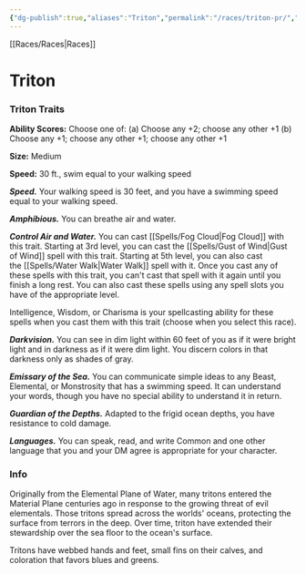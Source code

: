 ```yaml
---
{"dg-publish":true,"aliases":"Triton","permalink":"/races/triton-pr/","dgHomeLink":false,"dgPassFrontmatter":true}
---
```


[[Races/Races|Races]]
# Triton

### Triton Traits
**Ability Scores:** Choose one of: (a) Choose any +2; choose any other +1 (b) Choose any +1; choose any other +1; choose any other +1

**Size:** Medium

**Speed:** 30 ft., swim equal to your walking speed

***Speed.*** Your walking speed is 30 feet, and you have a swimming speed equal to your walking speed.

***Amphibious.*** You can breathe air and water.

***Control Air and Water.*** You can cast [[Spells/Fog Cloud|Fog Cloud]] with this trait. Starting at 3rd level, you can cast the [[Spells/Gust of Wind|Gust of Wind]] spell with this trait. Starting at 5th level, you can also cast the [[Spells/Water Walk|Water Walk]] spell with it. Once you cast any of these spells with this trait, you can't cast that spell with it again until you finish a long rest. You can also cast these spells using any spell slots you have of the appropriate level.

Intelligence, Wisdom, or Charisma is your spellcasting ability for these spells when you cast them with this trait (choose when you select this race).

***Darkvision.*** You can see in dim light within 60 feet of you as if it were bright light and in darkness as if it were dim light. You discern colors in that darkness only as shades of gray.

***Emissary of the Sea.*** You can communicate simple ideas to any Beast, Elemental, or Monstrosity that has a swimming speed. It can understand your words, though you have no special ability to understand it in return.

***Guardian of the Depths.*** Adapted to the frigid ocean depths, you have resistance to cold damage.

***Languages.*** You can speak, read, and write Common and one other language that you and your DM agree is appropriate for your character.

### Info
Originally from the Elemental Plane of Water, many tritons entered the Material Plane centuries ago in response to the growing threat of evil elementals. Those tritons spread across the worlds' oceans, protecting the surface from terrors in the deep. Over time, triton have extended their stewardship over the sea floor to the ocean's surface.

Tritons have webbed hands and feet, small fins on their calves, and coloration that favors blues and greens.
